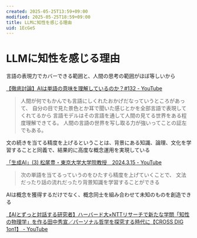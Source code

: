 ```yaml
---
created: 2025-05-25T13:59+09:00
modified: 2025-05-25T18:59+09:00
title: LLMに知性を感じる理由
uid: 1EcGeS
---
```


# LLMに知性を感じる理由

言語の表現力でカバーできる範囲と、人間の思考の範囲がほぼ等しいから

[【徹底討論】AIは単語の意味を理解しているのか？#132 - YouTube](https://youtu.be/8RfABYFlcq0?t=1748)

>人間が何でもかんでも言語にしくれたおかげだなっていうところがあって、
>自分の目で見た景色とか耳で聞いた感じとかを全部言語で表現してくれてるから
>言語モデルはその言語を通して人間の見てる世界をある程度理解できてる。
>人間の言語の世界を写し取る力が強いってことの証左でもある。

文の続きを当てる精度を上げるということは、背景にある知識、論理、文化を学習することと同義で、結果的に高度な概念運用を実現している

[「生成AI」(3) 松尾豊・東京大学大学院教授　2024.3.15 - YouTube](https://youtu.be/U9vhGvFxKu0?t=718)

>次の単語を当てるっていうのをひたすら精度を上げていくことで、
>文法だったり話の流れだったり背景知識を学習することができる

AIは概念を獲得するだけでなく、概念同士を組み合わせて未知のものを創造できる

[【AIとずっと対話する研究者】ハーバード大×NTTリサーチで新たな学問「知性の物理学」を作る田中秀宣／パーソナル哲学を探究する時代に【CROSS DIG 1on1】 - YouTube](https://youtu.be/rYCGuhtdfC8?t=1168)